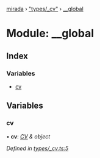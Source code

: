 [mirada](../README.md) › ["types/_cv"](_types__cv_.md) › [__global](_types__cv_.__global.md)

# Module: __global


## Index

### Variables

* [cv](_types__cv_.__global.md#cv)

## Variables

###  cv

• **cv**: *[CV](_types_opencv_index_.md#cv) & object*

*Defined in [types/_cv.ts:5](https://github.com/cancerberoSgx/mirada/blob/e7b5ae6/mirada/src/types/_cv.ts#L5)*